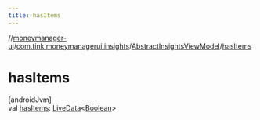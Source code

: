 ```yaml
---
title: hasItems
---
```

//[moneymanager-ui](../../../index.html)/[com.tink.moneymanagerui.insights](../index.html)/[AbstractInsightsViewModel](index.html)/[hasItems](has-items.html)



# hasItems



[androidJvm]\
val [hasItems](has-items.html): [LiveData](https://developer.android.com/reference/kotlin/androidx/lifecycle/LiveData.html)&lt;[Boolean](https://kotlinlang.org/api/latest/jvm/stdlib/kotlin/-boolean/index.html)&gt;




